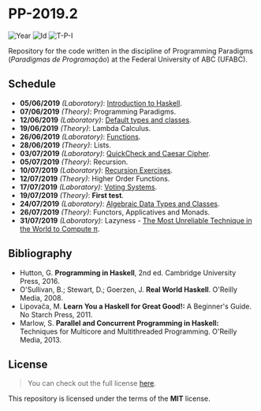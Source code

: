 # PP-2019.2
![Year][year] ![Id][id] ![T-P-I][tpi]

Repository for the code written in the discipline of
Programming Paradigms (*Paradigmas de Programação*) at
the Federal University of ABC (UFABC).

[year]: https://flat.badgen.net/badge/year/2019.2/blue
[id]: https://flat.badgen.net/badge/id/MCTA016-13/orange
[tpi]: https://flat.badgen.net/badge/T-P-I/2-2-4/grey

## Schedule

- **05/06/2019** *(Laboratory)*: [Introduction to Haskell].
- **07/06/2019** *(Theory)*: Programming Paradigms.
- **12/06/2019** *(Laboratory)*: [Default types and classes].
- **19/06/2019** *(Theory)*: Lambda Calculus.
- **26/06/2019** *(Laboratory)*: [Functions].
- **28/06/2019** *(Theory)*: Lists.
- **03/07/2019** *(Laboratory)*: [QuickCheck and Caesar Cipher].
- **05/07/2019** *(Theory)*: Recursion.
- **10/07/2019** *(Laboratory)*: [Recursion Exercises].
- **12/07/2019** *(Theory)*: Higher Order Functions.
- **17/07/2019** *(Laboratory)*: [Voting Systems].
- **19/07/2019** *(Theory)*: **First test**.
- **24/07/2019** *(Laboratory)*: [Algebraic Data Types and Classes].
- **26/07/2019** *(Theory)*: Functors, Applicatives and Monads.
- **31/07/2019** *(Laboratory)*: Lazyness - [The Most Unreliable Technique
        in the World to Compute π].

[Introduction to Haskell]: laboratory/2019.06.05/
[Default types and classes]: laboratory/2019.06.12/
[Functions]: laboratory/2019.06.26/
[QuickCheck and Caesar Cipher]: laboratory/2019.07.03/
[Recursion Exercises]: laboratory/2019.07.10/
[Voting Systems]: laboratory/2019.07.17/
[Algebraic Data Types and Classes]: laboratory/2019.07.24/
[The Most Unreliable Technique in the World to Compute π]: laboratory/2019.07.31/

## Bibliography

- Hutton, G. **Programming in Haskell**, 2nd ed.
  Cambridge University Press, 2016.
- O'Sullivan, B.; Stewart, D.; Goerzen, J. **Real World Haskell**.
  O'Reilly Media, 2008.
- Lipovača, M. **Learn You a Haskell for Great Good!:**
  A Beginner's Guide. No Starch Press, 2011.
- Marlow, S. **Parallel and Concurrent Programming in Haskell:**
  Techniques for Multicore and Multithreaded Programming.
  O'Reilly Media, 2013.

## License

> You can check out the full license [here](LICENSE).

This repository is licensed under the terms of the **MIT** license.
